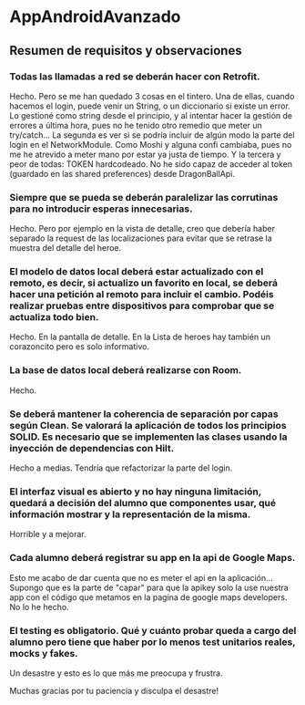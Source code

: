 # AppAndroidAvanzado
## Resumen de requisitos y observaciones



  ### Todas las llamadas a red se deberán hacer con Retrofit.
  Hecho. Pero se me han quedado 3 cosas en el tintero. Una de ellas, cuando hacemos el login, puede venir un String,
  o un diccionario si existe un error. Lo gestioné como string desde el principio, y al intentar hacer la gestión de errores a última hora, pues no he tenido otro
  remedio que meter un try/catch... La segunda es ver si se podría incluir de algún modo la parte del login en el NetworkModule. Como Moshi y alguna confi cambiaba, pues  no me he atrevido a meter mano por estar ya justa de tiempo. Y la tercera y peor de todas: TOKEN hardcodeado. No he sido capaz de acceder al token (guardado en las shared preferences) desde DragonBallApi.
  
  ### Siempre que se pueda se deberán paralelizar las corrutinas para no introducir esperas innecesarias.
  Hecho. Pero por ejemplo en la vista de detalle, creo que debería haber separado la request de las localizaciones para evitar que se retrase la muestra del detalle
  del heroe.

  ### El modelo de datos local deberá estar actualizado con el remoto, es decir, si actualizo un favorito en local, se deberá hacer una petición al remoto para incluir el cambio. Podéis realizar pruebas entre dispositivos para comprobar que se actualiza todo bien.
  Hecho. En la pantalla de detalle. En la Lista de heroes hay también un corazoncito pero es solo informativo.
  
  ### La base de datos local deberá realizarse con Room.
  Hecho.
  
  ### Se deberá mantener la coherencia de separación por capas según Clean. Se valorará la aplicación de todos los principios SOLID. Es necesario que se implementen las clases usando la inyección de dependencias con Hilt.
  Hecho a medias. Tendría que refactorizar la parte del login.
  
  ### El interfaz visual es abierto y no hay ninguna limitación, quedará a decisión del alumno que componentes usar, qué información mostrar y la representación de la misma.
  Horrible y a mejorar.
  
  ### Cada alumno deberá registrar su app en la api de Google Maps.
  Esto me acabo de dar cuenta que no es meter el api en la aplicación... Supongo que es la parte de "capar" para que la apikey solo la use nuestra app con el 
  código que metamos en la pagina de google maps developers. No lo he hecho. 
  
  ### El testing es obligatorio. Qué y cuánto probar queda a cargo del alumno pero tiene que haber por lo menos test unitarios reales, mocks y fakes.
  Un desastre y esto es lo que más me preocupa y frustra. 
  
  
  Muchas gracias por tu paciencia y disculpa el desastre!
